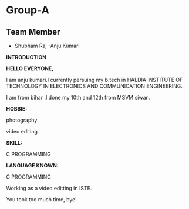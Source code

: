 # Group-A
## Team Member
- Shubham Raj
-Anju Kumari

**INTRODUCTION**

**HELLO EVERYONE,**

I am anju kumari.I currently persuing my b.tech in HALDIA INSTITUTE OF TECHNOLOGY IN ELECTRONICS AND COMMUNICATION ENGINEERING.

I am from bihar .I done my  10th and 12th from MSVM siwan.

**HOBBIE:**

photography

video editing

**SKILL:**

C PROGRAMMING

**LANGUAGE KNOWN:**

C PROGRAMMING

Working as a  video editting in ISTE.

You took too much time, bye!
